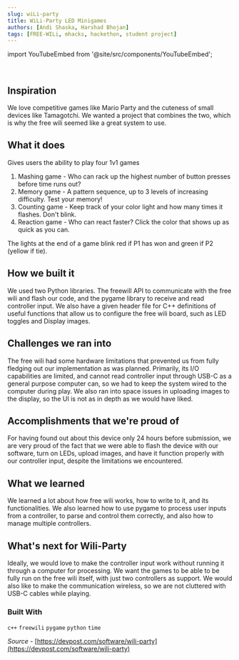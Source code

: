 ```yaml
---
slug: wiLi-party
title: WiLi-Party LED Minigames
authors: [Andi Shaska, Harshad Bhojan]
tags: [FREE-WILi, mhacks, hackethon, student project]
---
```


import YouTubeEmbed from '@site/src/components/YouTubeEmbed';

<YouTubeEmbed videoId="7VzAm0KVVoo" />

<br/>

## Inspiration

We love competitive games like Mario Party and the cuteness of small devices like Tamagotchi. We wanted a project that combines the two, which is why the free wili seemed like a great system to use.

<!-- truncate -->

## What it does

Gives users the ability to play four 1v1 games

1) Mashing game - Who can rack up the highest number of button presses before time runs out?
2) Memory game - A pattern sequence, up to 3 levels of increasing difficulty. Test your memory!
3) Counting game - Keep track of your color light and how many times it flashes. Don't blink.
4) Reaction game - Who can react faster? Click the color that shows up as quick as you can.

The lights at the end of a game blink red if P1 has won and green if P2 (yellow if tie).

## How we built it

We used two Python libraries. The freewill API to communicate with the free wili and flash our code, and the pygame library to receive and read controller input. We also have a given header file for C++ definitions of useful functions that allow us to configure the free wili board, such as LED toggles and Display images.

## Challenges we ran into

The free wili had some hardware limitations that prevented us from fully fledging out our implementation as was planned. Primarily, its I/O capabilities are limited, and cannot read controller input through USB-C as a general purpose computer can, so we had to keep the system wired to the computer during play. We also ran into space issues in uploading images to the display, so the UI is not as in depth as we would have liked.

## Accomplishments that we're proud of

For having found out about this device only 24 hours before submission, we are very proud of the fact that we were able to flash the device with our software, turn on LEDs, upload images, and have it function properly with our controller input, despite the limitations we encountered.

## What we learned

We learned a lot about how free wili works, how to write to it, and its functionalities. We also learned how to use pygame to process user inputs from a controller, to parse and control them correctly, and also how to manage multiple controllers.

## What's next for Wili-Party

Ideally, we would love to make the controller input work without running it through a computer for processing. We want the games to be able to be fully run on the free wili itself, with just two controllers as support. We would also like to make the communication wireless, so we are not cluttered with USB-C cables while playing.

### Built With

```c++``` ```freewili``` ```pygame``` ```python``` ```time```

*Source* - [https://devpost.com/software/wili-party](https://devpost.com/software/wili-party)